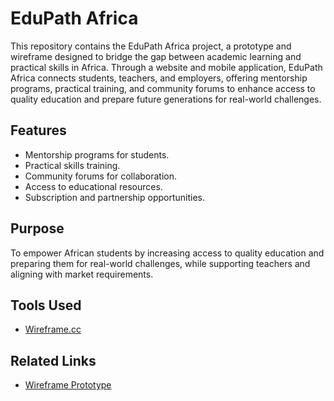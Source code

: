 # EduPath Africa

This repository contains the EduPath Africa project, a prototype and wireframe designed to bridge the gap between academic learning and practical skills in Africa. Through a website and mobile application, EduPath Africa connects students, teachers, and employers, offering mentorship programs, practical training, and community forums to enhance access to quality education and prepare future generations for real-world challenges.

## Features
- Mentorship programs for students.
- Practical skills training.
- Community forums for collaboration.
- Access to educational resources.
- Subscription and partnership opportunities.

## Purpose
To empower African students by increasing access to quality education and preparing them for real-world challenges, while supporting teachers and aligning with market requirements.

## Tools Used
- [Wireframe.cc](https://wireframe.cc/)

## Related Links
- [Wireframe Prototype](https://wireframe.cc/pro/pp/1fb484cf1785423)

